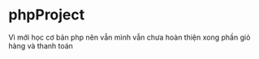 # phpProject
Vì mới học cơ bản php nên vẫn mình vẫn chưa hoàn thiện xong phần giỏ hàng và thanh toán

